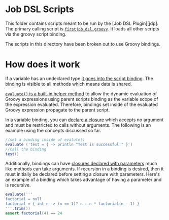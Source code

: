 # Job DSL Scripts

This folder contains scripts meant to be run by the [Job DSL Plugin][jdp].  The
primary calling script is [`firstjob_dsl.groovy`](firstjob_dsl.groovy).  It
loads all other scripts via the groovy script binding.

The scripts in this directory have been broken out to use Groovy bindings.

# How does it work

If a variable has an undeclared type [it goes into the script
binding][groovy-vars]. The binding is visible to all methods which means data is
shared.

[`evaluate()` is a built-in helper method][doc-eval] to allow the dynamic
evaluation of Groovy expressions using parent scripts binding as the variable
scope of the expression evaluated.  Therefore, bindings set inside of the
evaluated Groovy expression propagate to the parent script.

In a variable binding, you can [declare a closure][closure-impl-it] which
accepts no argument and must be restricted to calls without arguments.  The
following is an example using the concepts discussed so far.

```groovy
//set a binding inside of evalute()
evaluate ('test = { -> println "Test is successful!" }')
//call the binding
test()
```

Additionally, bindings can have [closures declared with
parameters][closure-params] much like methods can take arguments.  If recursion
in a binding is desired, then it must initially be declared before setting a
closure with parameters.  Here's an example of a binding which takes advantage
of having a parameter and is recursive.

```groovy
evaluate('''
factorial = null
factorial = { int n -> (n == 1)? n : n * factorial(n - 1) }
'''.trim())
assert factorial(4) == 24
```

[closure-impl-it]: http://groovy-lang.org/closures.html#implicit-it
[closure-params]: http://groovy-lang.org/closures.html#_normal_parameters
[doc-eval]: http://docs.groovy-lang.org/2.4.7/html/gapi/groovy/lang/Script.html#evaluate(java.lang.String)
[groovy-vars]: http://groovy-lang.org/structure.html#_variables
